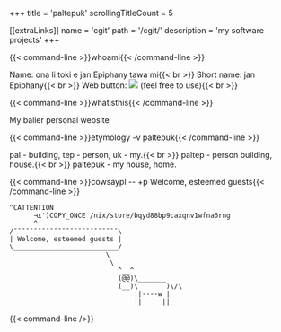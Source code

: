 +++
title               = 'paltepuk'
scrollingTitleCount = 5

[[extraLinks]]
name        = 'cgit'
path        = '/cgit/'
description = 'my software projects'
+++

{{< command-line  >}}whoami{{< /command-line >}}

Name: ona li toki e jan Epiphany tawa mi{{< br >}}
Short name: jan Epiphany{{< br >}}
Web button: ![](/web-buttons/paltepuk.gif) (feel free to use){{< br >}}

{{< command-line  >}}whatisthis{{< /command-line >}}

My baller personal website

{{< command-line  >}}etymology -v paltepuk{{< /command-line >}}

pal - building, tep - person, uk - my.{{< br >}}
paltep - person building, house.{{< br >}}
paltepuk - my house, home.

{{< command-line  >}}cowsaypl -- +p Welcome, esteemed guests{{< /command-line >}}

```
^CATTENTION
      ⊣⍎')COPY_ONCE /nix/store/bqyd88bp9caxqnv1wfna6rng
      ^
/¯¯¯¯¯¯¯¯¯¯¯¯¯¯¯¯¯¯¯¯¯¯¯¯¯¯\
| Welcome, esteemed guests |
\__________________________/
                        \
                         \
                           ^__^
                           (@@)\_______
                           (__)\       )\/\
                               ||----w |
                               ||     ||
```

{{< command-line />}}
